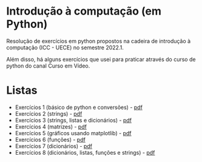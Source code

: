 <h1>Introdução à computação (em Python)</h1>
Resolução de exercícios em python propostos na cadeira de introdução à computação (ICC - UECE) no semestre 2022.1.

Além disso, há alguns exercícios que usei para praticar através do curso de python do canal Curso em Vídeo.

# Listas
+ Exercícios 1 (básico de python e conversões) - [pdf](https://github.com/LayzaCarneiro/introComputacao-uece/files/12308901/Exercicios1.pdf)
+ Exercícios 2 (strings) - [pdf](https://github.com/LayzaCarneiro/introComputacao-uece/files/12308903/Exercicios2.pdf)
+ Exercícios 3 (strings, listas e dicionários) - [pdf](https://github.com/LayzaCarneiro/introComputacao-uece/files/12308904/Exercicios3.pdf)
+ Exercícios 4 (matrizes) - [pdf](https://github.com/LayzaCarneiro/introComputacao-uece/files/12308905/Exercicios4.pdf)
+ Exercícios 5 (gráficos usando matplotlib) - [pdf](https://github.com/LayzaCarneiro/introComputacao-uece/files/12308906/Exercicios5.pdf)
+ Exercícios 6 (funções) - [pdf](https://github.com/LayzaCarneiro/introComputacao-uece/files/12308908/Exercicios6.pdf)
+ Exercícios 7 (dicionários) - [pdf](https://github.com/LayzaCarneiro/introComputacao-uece/files/12308910/Exercicios7.pdf)
+ Exercícios 8 (dicionários, listas, funções e strings) - [pdf](https://github.com/LayzaCarneiro/introComputacao-uece/files/12308915/Exercicios8.pdf)



